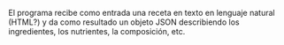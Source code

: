 El programa recibe como entrada una receta en texto en lenguaje natural (HTML?) y da como resultado un objeto JSON describiendo los ingredientes, los nutrientes, la composición, etc.
